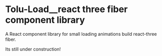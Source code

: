# Tolu-Load__react three fiber component library

A React component library for small loading animations build react-three fiber.  

Its still under construction!
 
